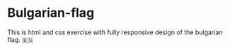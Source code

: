 # Bulgarian-flag
This is html and css exercise with fully responsive design of the bulgarian flag. :bulgaria:	
